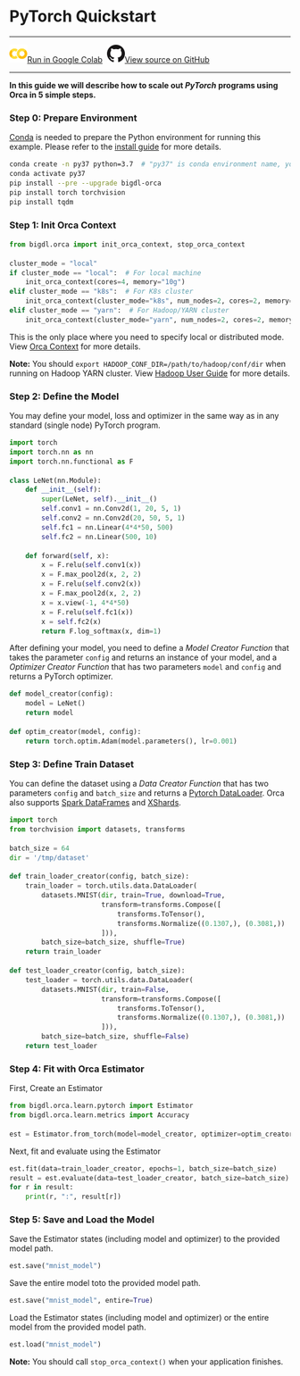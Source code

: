 # PyTorch Quickstart

---

![](../../../../image/colab_logo_32px.png)[Run in Google Colab](https://colab.research.google.com/github/intel-analytics/BigDL/blob/main/python/orca/colab-notebook/quickstart/pytorch_lenet_mnist_spark.ipynb) &nbsp;![](../../../../image/GitHub-Mark-32px.png)[View source on GitHub](https://github.com/intel-analytics/BigDL/blob/main/python/orca/colab-notebook/quickstart/pytorch_lenet_mnist_spark.ipynb)

---

**In this guide we will describe how to scale out _PyTorch_ programs using Orca in 5 simple steps.**

### Step 0: Prepare Environment

[Conda](https://docs.conda.io/projects/conda/en/latest/user-guide/install/) is needed to prepare the Python environment for running this example. Please refer to the [install guide](../../UserGuide/python.md) for more details.

```bash
conda create -n py37 python=3.7  # "py37" is conda environment name, you can use any name you like.
conda activate py37
pip install --pre --upgrade bigdl-orca 
pip install torch torchvision
pip install tqdm
```

### Step 1: Init Orca Context
```python
from bigdl.orca import init_orca_context, stop_orca_context

cluster_mode = "local"
if cluster_mode == "local":  # For local machine
    init_orca_context(cores=4, memory="10g")
elif cluster_mode == "k8s":  # For K8s cluster
    init_orca_context(cluster_mode="k8s", num_nodes=2, cores=2, memory="10g", driver_memory="10g", driver_cores=1)
elif cluster_mode == "yarn":  # For Hadoop/YARN cluster
    init_orca_context(cluster_mode="yarn", num_nodes=2, cores=2, memory="10g", driver_memory="10g", driver_cores=1)
```

This is the only place where you need to specify local or distributed mode. View [Orca Context](./../Overview/orca-context.md) for more details.

**Note:** You should `export HADOOP_CONF_DIR=/path/to/hadoop/conf/dir` when running on Hadoop YARN cluster. View [Hadoop User Guide](./../../UserGuide/hadoop.md) for more details.

### Step 2: Define the Model

You may define your model, loss and optimizer in the same way as in any standard (single node) PyTorch program.

```python
import torch
import torch.nn as nn
import torch.nn.functional as F

class LeNet(nn.Module):
    def __init__(self):
        super(LeNet, self).__init__()
        self.conv1 = nn.Conv2d(1, 20, 5, 1)
        self.conv2 = nn.Conv2d(20, 50, 5, 1)
        self.fc1 = nn.Linear(4*4*50, 500)
        self.fc2 = nn.Linear(500, 10)

    def forward(self, x):
        x = F.relu(self.conv1(x))
        x = F.max_pool2d(x, 2, 2)
        x = F.relu(self.conv2(x))
        x = F.max_pool2d(x, 2, 2)
        x = x.view(-1, 4*4*50)
        x = F.relu(self.fc1(x))
        x = self.fc2(x)
        return F.log_softmax(x, dim=1)
```
After defining your model, you need to define a *Model Creator Function* that takes the parameter `config` and returns an instance of your model, and a *Optimizer Creator Function* that has two parameters `model` and `config` and returns a PyTorch optimizer.

```python
def model_creator(config):
    model = LeNet()
    return model

def optim_creator(model, config):
    return torch.optim.Adam(model.parameters(), lr=0.001)
```

### Step 3: Define Train Dataset

You can define the dataset using a *Data Creator Function* that has two parameters `config` and `batch_size` and returns a [Pytorch DataLoader](https://pytorch.org/docs/stable/data.html). Orca also supports [Spark DataFrames](../Overview/data-parallel-processing.html#spark-dataframes) and [XShards](../Overview/data-parallel-processing.html#xshards-distributed-data-parallel-python-processing).

```python
import torch
from torchvision import datasets, transforms

batch_size = 64
dir = '/tmp/dataset'

def train_loader_creator(config, batch_size):
    train_loader = torch.utils.data.DataLoader(
        datasets.MNIST(dir, train=True, download=True,
                       transform=transforms.Compose([
                           transforms.ToTensor(),
                           transforms.Normalize((0.1307,), (0.3081,))
                       ])),
        batch_size=batch_size, shuffle=True)
    return train_loader

def test_loader_creator(config, batch_size):
    test_loader = torch.utils.data.DataLoader(
        datasets.MNIST(dir, train=False,
                       transform=transforms.Compose([
                           transforms.ToTensor(),
                           transforms.Normalize((0.1307,), (0.3081,))
                       ])),
        batch_size=batch_size, shuffle=False)
    return test_loader
```

### Step 4: Fit with Orca Estimator

First, Create an Estimator

```python
from bigdl.orca.learn.pytorch import Estimator 
from bigdl.orca.learn.metrics import Accuracy

est = Estimator.from_torch(model=model_creator, optimizer=optim_creator, loss=nn.NLLLoss(), metrics=[Accuracy()], use_tqdm=True)
```

Next, fit and evaluate using the Estimator

```python
est.fit(data=train_loader_creator, epochs=1, batch_size=batch_size)
result = est.evaluate(data=test_loader_creator, batch_size=batch_size)
for r in result:
    print(r, ":", result[r])
```

### Step 5: Save and Load the Model

Save the Estimator states (including model and optimizer) to the provided model path.
```python
est.save("mnist_model")
```

Save the entire model toto the provided model path.
```python
est.save("mnist_model", entire=True)
```

Load the Estimator states (including model and optimizer) or the entire model from the provided model path.

```python
est.load("mnist_model")
```

**Note:** You should call `stop_orca_context()` when your application finishes.
